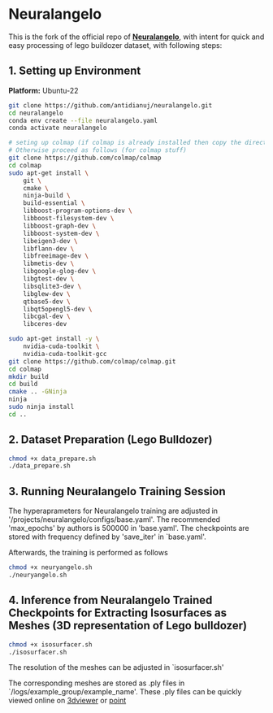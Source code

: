 # Neuralangelo
This is the fork of the official repo of [**Neuralangelo**](https://github.com/NVlabs/neuralangelo), with intent for quick and easy processing of lego buildozer dataset, with following steps:

## 1. Setting up Environment
**Platform:** Ubuntu-22
```bash
git clone https://github.com/antidianuj/neuralangelo.git
cd neuralangelo
conda env create --file neuralangelo.yaml
conda activate neuralangelo

# seting up colmap (if colmap is already installed then copy the directory of colmap repo to directory of neuralangelo).
# Otherwise proceed as follows (for colmap stuff)
git clone https://github.com/colmap/colmap
cd colmap
sudo apt-get install \
    git \
    cmake \
    ninja-build \
    build-essential \
    libboost-program-options-dev \
    libboost-filesystem-dev \
    libboost-graph-dev \
    libboost-system-dev \
    libeigen3-dev \
    libflann-dev \
    libfreeimage-dev \
    libmetis-dev \
    libgoogle-glog-dev \
    libgtest-dev \
    libsqlite3-dev \
    libglew-dev \
    qtbase5-dev \
    libqt5opengl5-dev \
    libcgal-dev \
    libceres-dev

sudo apt-get install -y \
    nvidia-cuda-toolkit \
    nvidia-cuda-toolkit-gcc
git clone https://github.com/colmap/colmap.git
cd colmap
mkdir build
cd build
cmake .. -GNinja
ninja
sudo ninja install
cd ..
```


## 2. Dataset Preparation (Lego Bulldozer)
```bash
chmod +x data_prepare.sh
./data_prepare.sh
```

## 3. Running Neuralangelo Training Session
The hyperaprameters for Neuralangelo training are adjusted in '/projects/neuralangelo/configs/base.yaml'.
The recommended 'max_epochs' by authors is 500000 in 'base.yaml'. The checkpoints are stored with frequency defined by 'save_iter' in `base.yaml'.

Afterwards, the training is performed as follows
```bash
chmod +x neuryangelo.sh
./neuryangelo.sh
```

## 4. Inference from Neuralangelo Trained Checkpoints for Extracting Isosurfaces as Meshes (3D representation of Lego bulldozer)
```bash
chmod +x isosurfacer.sh
./isosurfacer.sh
```
The resolution of the meshes can be adjusted in `isosurfacer.sh'

The corresponding meshes are stored as .ply files in `/logs/example_group/example_name'. These .ply files can be quickly viewed online on [3dviewer](https://3dviewer.net/) or [point](https://point.love/)
